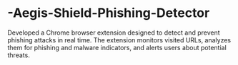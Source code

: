 # -Aegis-Shield-Phishing-Detector
Developed a Chrome browser extension designed to detect and prevent phishing attacks in real time. The extension monitors visited URLs, analyzes them for phishing and malware indicators, and alerts users about potential threats.
